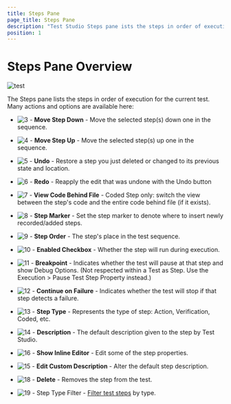 ```yaml
---
title: Steps Pane
page_title: Steps Pane
description: "Test Studio Steps pane ists the steps in order of execution for the current test and provides additional actions and options to interact with the steps"
position: 1
---
```

# Steps Pane Overview

![test][1]

The Steps pane lists the steps in order of execution for the current test. Many actions and options are available here:

- ![3][3] - **Move Step Down** - Move the selected step(s) down one in the sequence.

- ![4][4] - **Move Step Up** - Move the selected step(s) up one in the sequence.

- ![5][5] - **Undo** - Restore a step you just deleted or changed to its previous state and location.

- ![6][6] - **Redo** - Reapply the edit that was undone with the Undo button

- ![7][7] - **View Code Behind File** - Coded Step only: switch the view between the step's code and the entire code behind file (if it exists).

- ![8][8] - **Step Marker** - Set the step marker to denote where to insert newly recorded/added steps. 

- ![9][9] - **Step Order** - The step's place in the test sequence.

- ![10][10] - **Enabled Checkbox** - Whether the step will run during execution.

- ![11][11] - **Breakpoint** -  	Indicates whether the test will pause at that step and show Debug Options. (Not respected within a Test as Step. Use the Execution > Pause Test Step Property instead.)

- ![12][12] - **Continue on Failure** - Indicates whether the test will stop if that step detects a failure.

- ![13][13] - **Step Type** - Represents the type of step: Action, Verification, Coded, etc.

- ![14][14] - **Description** - The default description given to the step by Test Studio.

- ![16][16] - **Show Inline Editor** - Edit some of the step properties.

- ![15][15] - **Edit Custom Description** - Alter the default step description.

- ![18][18] - **Delete** - Removes the step from the test.

- ![19][19] - Step Type Filter - <a href="/features/test-maintenance/search-test-steps" target="_blank">Filter test steps</a> by type.

[1]: /img/features/test-maintenance/steps-pane/steps-pane-overview.png
[3]: /img/features/test-maintenance/steps-pane/step-down.png
[4]: /img/features/test-maintenance/steps-pane/step-up.png
[5]: /img/features/test-maintenance/steps-pane/undo-icon.png
[6]: /img/features/test-maintenance/steps-pane/redo-icon.png
[7]: /img/features/test-maintenance/steps-pane/code-behind-icon.png
[8]: /img/features/test-maintenance/steps-pane/step-marker.png
[9]: /img/features/test-maintenance/steps-pane/step-order.png
[10]: /img/features/test-maintenance/steps-pane/step-checkbox.png
[11]: /img/features/test-maintenance/steps-pane/breakpoint-dot.png
[12]: /img/features/test-maintenance/steps-pane/continue-on-failure.png
[13]: /img/features/test-maintenance/steps-pane/action-icon.png
[14]: /img/features/test-maintenance/steps-pane/description-example.png
[15]: /img/features/test-maintenance/steps-pane/edit-icon.png
[16]: /img/features/test-maintenance/steps-pane/shown-inloine-editor.png
[18]: /img/features/test-maintenance/steps-pane/delete-icon.png
[19]: /img/features/test-maintenance/steps-pane/steps-filter-drob-down.png